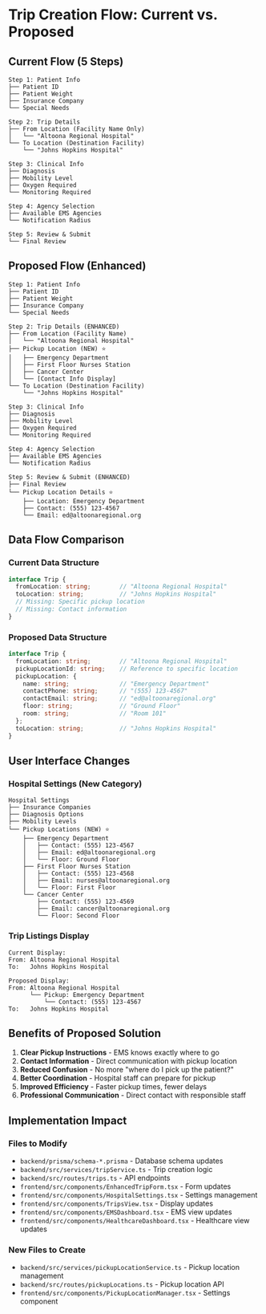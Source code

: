 # Trip Creation Flow: Current vs. Proposed

## Current Flow (5 Steps)

```
Step 1: Patient Info
├── Patient ID
├── Patient Weight
├── Insurance Company
└── Special Needs

Step 2: Trip Details
├── From Location (Facility Name Only)
│   └── "Altoona Regional Hospital"
└── To Location (Destination Facility)
    └── "Johns Hopkins Hospital"

Step 3: Clinical Info
├── Diagnosis
├── Mobility Level
├── Oxygen Required
└── Monitoring Required

Step 4: Agency Selection
├── Available EMS Agencies
└── Notification Radius

Step 5: Review & Submit
└── Final Review
```

## Proposed Flow (Enhanced)

```
Step 1: Patient Info
├── Patient ID
├── Patient Weight
├── Insurance Company
└── Special Needs

Step 2: Trip Details (ENHANCED)
├── From Location (Facility Name)
│   └── "Altoona Regional Hospital"
├── Pickup Location (NEW) ⭐
│   ├── Emergency Department
│   ├── First Floor Nurses Station
│   ├── Cancer Center
│   └── [Contact Info Display]
└── To Location (Destination Facility)
    └── "Johns Hopkins Hospital"

Step 3: Clinical Info
├── Diagnosis
├── Mobility Level
├── Oxygen Required
└── Monitoring Required

Step 4: Agency Selection
├── Available EMS Agencies
└── Notification Radius

Step 5: Review & Submit (ENHANCED)
├── Final Review
└── Pickup Location Details ⭐
    ├── Location: Emergency Department
    ├── Contact: (555) 123-4567
    └── Email: ed@altoonaregional.org
```

## Data Flow Comparison

### Current Data Structure
```typescript
interface Trip {
  fromLocation: string;        // "Altoona Regional Hospital"
  toLocation: string;          // "Johns Hopkins Hospital"
  // Missing: Specific pickup location
  // Missing: Contact information
}
```

### Proposed Data Structure
```typescript
interface Trip {
  fromLocation: string;        // "Altoona Regional Hospital"
  pickupLocationId: string;    // Reference to specific location
  pickupLocation: {
    name: string;              // "Emergency Department"
    contactPhone: string;      // "(555) 123-4567"
    contactEmail: string;      // "ed@altoonaregional.org"
    floor: string;             // "Ground Floor"
    room: string;              // "Room 101"
  };
  toLocation: string;          // "Johns Hopkins Hospital"
}
```

## User Interface Changes

### Hospital Settings (New Category)
```
Hospital Settings
├── Insurance Companies
├── Diagnosis Options
├── Mobility Levels
└── Pickup Locations (NEW) ⭐
    ├── Emergency Department
    │   ├── Contact: (555) 123-4567
    │   ├── Email: ed@altoonaregional.org
    │   └── Floor: Ground Floor
    ├── First Floor Nurses Station
    │   ├── Contact: (555) 123-4568
    │   ├── Email: nurses@altoonaregional.org
    │   └── Floor: First Floor
    └── Cancer Center
        ├── Contact: (555) 123-4569
        ├── Email: cancer@altoonaregional.org
        └── Floor: Second Floor
```

### Trip Listings Display
```
Current Display:
From: Altoona Regional Hospital
To:   Johns Hopkins Hospital

Proposed Display:
From: Altoona Regional Hospital
      └── Pickup: Emergency Department
          └── Contact: (555) 123-4567
To:   Johns Hopkins Hospital
```

## Benefits of Proposed Solution

1. **Clear Pickup Instructions** - EMS knows exactly where to go
2. **Contact Information** - Direct communication with pickup location
3. **Reduced Confusion** - No more "where do I pick up the patient?"
4. **Better Coordination** - Hospital staff can prepare for pickup
5. **Improved Efficiency** - Faster pickup times, fewer delays
6. **Professional Communication** - Direct contact with responsible staff

## Implementation Impact

### Files to Modify
- `backend/prisma/schema-*.prisma` - Database schema updates
- `backend/src/services/tripService.ts` - Trip creation logic
- `backend/src/routes/trips.ts` - API endpoints
- `frontend/src/components/EnhancedTripForm.tsx` - Form updates
- `frontend/src/components/HospitalSettings.tsx` - Settings management
- `frontend/src/components/TripsView.tsx` - Display updates
- `frontend/src/components/EMSDashboard.tsx` - EMS view updates
- `frontend/src/components/HealthcareDashboard.tsx` - Healthcare view updates

### New Files to Create
- `backend/src/services/pickupLocationService.ts` - Pickup location management
- `backend/src/routes/pickupLocations.ts` - Pickup location API
- `frontend/src/components/PickupLocationManager.tsx` - Settings component

